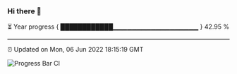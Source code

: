 ### Hi there 👋

⏳ Year progress { ████████████▁▁▁▁▁▁▁▁▁▁▁▁▁▁▁▁▁▁ } 42.95 %

---

⏰ Updated on Mon, 06 Jun 2022 18:15:19 GMT

![Progress Bar CI](https://github.com/liununu/liununu/workflows/Progress%20Bar%20CI/badge.svg)
